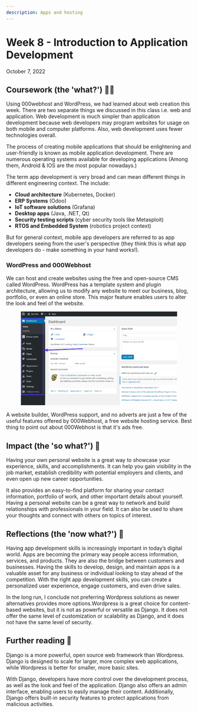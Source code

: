 ```yaml
---
description: Apps and hosting
---
```


# Week 8 - Introduction to Application Development

October 7, 2022

## Coursework (the 'what?') 🤷‍♂️

Using 000webhost and WordPress, we had learned about web creation this week. There are two separate things we discussed in this class i.e. web and application. Web development is much simpler than application development because web developers may program websites for usage on both mobile and computer platforms. Also, web development uses fewer technologies overall.

The process of creating mobile applications that should be enlightening and user-friendly is known as mobile application development. There are numerous operating systems available for developing applications (Among them, Android & IOS are the most popular nowadays.)

The term app development is very broad and can mean different things in different engineering context. The include:

* **Cloud architecture** (Kubernetes, Docker)
* **ERP Systems** (Odoo)
* **IoT software solutions** (Grafana)
* **Desktop apps** (Java, .NET, Qt)
* **Security testing scripts** (cyber security tools like Metasploit)
* **RTOS and Embedded System** (robotics project context)

But for general context, mobile app developers are referred to as app developers seeing from the user's perspective (they think this is what app developers do - make something in your hand works!).

### WordPress and 000Webhost

We can host and create websites using the free and open-source CMS called WordPress. WordPress has a template system and plugin architecture, allowing us to modify any website to meet our business, blog, portfolio, or even an online store. This major feature enables users to alter the look and feel of the website.

<figure><img src="../.gitbook/assets/image (1) (3).png" alt=""><figcaption></figcaption></figure>



A website builder, WordPress support, and no adverts are just a few of the useful features offered by 000Webhost, a free website hosting service. Best thing to point out about 000Webhost is that it's ads free.

## Impact (the 'so what?') 🚀

Having your own personal website is a great way to showcase your experience, skills, and accomplishments. It can help you gain visibility in the job market, establish credibility with potential employers and clients, and even open up new career opportunities.

It also provides an easy-to-find platform for sharing your contact information, portfolio of work, and other important details about yourself. Having a personal website can be a great way to network and build relationships with professionals in your field. It can also be used to share your thoughts and connect with others on topics of interest.

## Reflections (the 'now what?') 🤔

Having app development skills is increasingly important in today’s digital world. Apps are becoming the primary way people access information, services, and products. They are also the bridge between customers and businesses. Having the skills to develop, design, and maintain apps is a valuable asset for any business or individual looking to stay ahead of the competition. With the right app development skills, you can create a personalized user experience, engage customers, and even drive sales.

In the long run, I conclude not preferring Wordpress solutions as newer alternatives provides more options.Wordpress is a great choice for content-based websites, but it is not as powerful or versatile as Django. It does not offer the same level of customization or scalability as Django, and it does not have the same level of security.

## Further reading 📄

Django is a more powerful, open source web framework than Wordpress. Django is designed to scale for larger, more complex web applications, while Wordpress is better for smaller, more basic sites.

With Django, developers have more control over the development process, as well as the look and feel of the application. Django also offers an admin interface, enabling users to easily manage their content. Additionally, Django offers built-in security features to protect applications from malicious activities.
